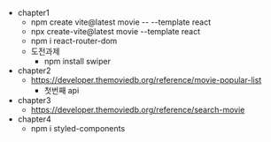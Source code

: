 * chapter1
    * npm create vite@latest movie -- --template react
    * npx create-vite@latest movie --template react
    * npm i react-router-dom
    * 도전과제
        * npm install swiper
* chapter2
    * https://developer.themoviedb.org/reference/movie-popular-list
        * 첫번째 api
* chapter3
    * https://developer.themoviedb.org/reference/search-movie
* chapter4
    * npm i styled-components